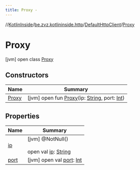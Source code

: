 ```yaml
---
title: Proxy -
---
```

//[KotlinInside](../../../index.md)/[be.zvz.kotlininside.http](../../index.md)/[DefaultHttpClient](../index.md)/[Proxy](index.md)



# Proxy  
 [jvm] open class [Proxy](index.md)   


## Constructors  
  
|  Name|  Summary| 
|---|---|
| [Proxy](-proxy.md)|  [jvm] open fun [Proxy](-proxy.md)(ip: [String](https://docs.oracle.com/javase/7/docs/api/java/lang/String.html), port: [Int](https://kotlinlang.org/api/latest/jvm/stdlib/kotlin/-int/index.html))   <br>


## Properties  
  
|  Name|  Summary| 
|---|---|
| [ip](index.md#be.zvz.kotlininside.http/DefaultHttpClient.Proxy/ip/#/PointingToDeclaration/)|  [jvm] @NotNull()  <br>  <br>open val [ip](index.md#be.zvz.kotlininside.http/DefaultHttpClient.Proxy/ip/#/PointingToDeclaration/): [String](https://docs.oracle.com/javase/7/docs/api/java/lang/String.html)   <br>
| [port](index.md#be.zvz.kotlininside.http/DefaultHttpClient.Proxy/port/#/PointingToDeclaration/)|  [jvm] open val [port](index.md#be.zvz.kotlininside.http/DefaultHttpClient.Proxy/port/#/PointingToDeclaration/): [Int](https://kotlinlang.org/api/latest/jvm/stdlib/kotlin/-int/index.html)   <br>

